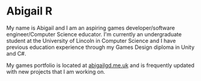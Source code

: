 # Abigail R
My name is Abigail and I am an aspiring games developer/software engineer/Computer Science educator. I'm currently an undergraduate student at the University of Lincoln in Computer Science and I have previous education experience through my Games Design diploma in Unity and C#.

My games portfolio is located at [abigailgd.me.uk](https://abigailgd.me.uk) and is frequently updated with new projects that I am working on.
